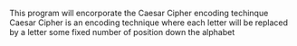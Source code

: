 This program will encorporate the Caesar Cipher encoding techinque
Caesar Cipher is an encoding technique where each letter will be replaced by a letter some fixed number of position down the alphabet

